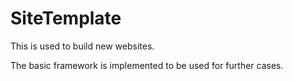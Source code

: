 # SiteTemplate
This is used to build new websites. 

The basic framework is implemented to be used for further cases. 
